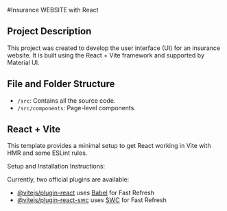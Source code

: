 #Insurance WEBSITE with React

## Project Description
This project was created to develop the user interface (UI) for an insurance website. It is built using the React + Vite framework and supported by Material UI.

## File and Folder Structure
- `/src`: Contains all the source code.
- `/src/components`: Page-level components.

## React + Vite
This template provides a minimal setup to get React working in Vite with HMR and some ESLint rules.

Setup and Installation Instructions:

Currently, two official plugins are available:

- [@vitejs/plugin-react](https://github.com/vitejs/vite-plugin-react/blob/main/packages/plugin-react/README.md) uses [Babel](https://babeljs.io/) for Fast Refresh
- [@vitejs/plugin-react-swc](https://github.com/vitejs/vite-plugin-react-swc) uses [SWC](https://swc.rs/) for Fast Refresh
